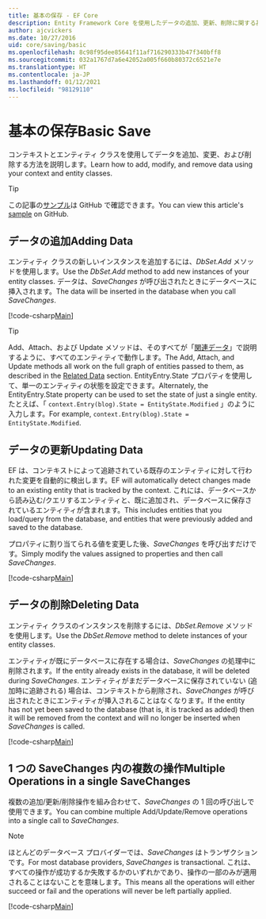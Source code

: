 ```yaml
---
title: 基本の保存 - EF Core
description: Entity Framework Core を使用したデータの追加、更新、削除に関する基本情報
author: ajcvickers
ms.date: 10/27/2016
uid: core/saving/basic
ms.openlocfilehash: 8c98f95dee85641f11af716290333b47f340bff8
ms.sourcegitcommit: 032a1767d7a6e42052a005f660b80372c6521e7e
ms.translationtype: HT
ms.contentlocale: ja-JP
ms.lasthandoff: 01/12/2021
ms.locfileid: "98129110"
---
```

# <a name="basic-save"></a><span data-ttu-id="4fbb9-103">基本の保存</span><span class="sxs-lookup"><span data-stu-id="4fbb9-103">Basic Save</span></span>

<span data-ttu-id="4fbb9-104">コンテキストとエンティティ クラスを使用してデータを追加、変更、および削除する方法を説明します。</span><span class="sxs-lookup"><span data-stu-id="4fbb9-104">Learn how to add, modify, and remove data using your context and entity classes.</span></span>

> [!TIP]
> <span data-ttu-id="4fbb9-105">この記事の[サンプル](https://github.com/dotnet/EntityFramework.Docs/tree/master/samples/core/Saving/Basics/)は GitHub で確認できます。</span><span class="sxs-lookup"><span data-stu-id="4fbb9-105">You can view this article's [sample](https://github.com/dotnet/EntityFramework.Docs/tree/master/samples/core/Saving/Basics/) on GitHub.</span></span>

## <a name="adding-data"></a><span data-ttu-id="4fbb9-106">データの追加</span><span class="sxs-lookup"><span data-stu-id="4fbb9-106">Adding Data</span></span>

<span data-ttu-id="4fbb9-107">エンティティ クラスの新しいインスタンスを追加するには、*DbSet.Add* メソッドを使用します。</span><span class="sxs-lookup"><span data-stu-id="4fbb9-107">Use the *DbSet.Add* method to add new instances of your entity classes.</span></span> <span data-ttu-id="4fbb9-108">データは、*SaveChanges* が呼び出されたときにデータベースに挿入されます。</span><span class="sxs-lookup"><span data-stu-id="4fbb9-108">The data will be inserted in the database when you call *SaveChanges*.</span></span>

[!code-csharp[Main](../../../samples/core/Saving/Basics/Sample.cs#Add)]

> [!TIP]
> <span data-ttu-id="4fbb9-109">Add、Attach、および Update メソッドは、そのすべてが「[関連データ](xref:core/saving/related-data)」で説明するように、すべてのエンティティで動作します。</span><span class="sxs-lookup"><span data-stu-id="4fbb9-109">The Add, Attach, and Update methods all work on the full graph of entities passed to them, as described in the [Related Data](xref:core/saving/related-data) section.</span></span> <span data-ttu-id="4fbb9-110">EntityEntry.State プロパティを使用して、単一のエンティティの状態を設定できます。</span><span class="sxs-lookup"><span data-stu-id="4fbb9-110">Alternately, the EntityEntry.State property can be used to set the state of just a single entity.</span></span> <span data-ttu-id="4fbb9-111">たとえば、「 `context.Entry(blog).State = EntityState.Modified` 」のように入力します。</span><span class="sxs-lookup"><span data-stu-id="4fbb9-111">For example, `context.Entry(blog).State = EntityState.Modified`.</span></span>

## <a name="updating-data"></a><span data-ttu-id="4fbb9-112">データの更新</span><span class="sxs-lookup"><span data-stu-id="4fbb9-112">Updating Data</span></span>

<span data-ttu-id="4fbb9-113">EF は、コンテキストによって追跡されている既存のエンティティに対して行われた変更を自動的に検出します。</span><span class="sxs-lookup"><span data-stu-id="4fbb9-113">EF will automatically detect changes made to an existing entity that is tracked by the context.</span></span> <span data-ttu-id="4fbb9-114">これには、データベースから読み込む/クエリするエンティティと、既に追加され、データベースに保存されているエンティティが含まれます。</span><span class="sxs-lookup"><span data-stu-id="4fbb9-114">This includes entities that you load/query from the database, and entities that were previously added and saved to the database.</span></span>

<span data-ttu-id="4fbb9-115">プロパティに割り当てられる値を変更した後、*SaveChanges* を呼び出すだけです。</span><span class="sxs-lookup"><span data-stu-id="4fbb9-115">Simply modify the values assigned to properties and then call *SaveChanges*.</span></span>

[!code-csharp[Main](../../../samples/core/Saving/Basics/Sample.cs#Update)]

## <a name="deleting-data"></a><span data-ttu-id="4fbb9-116">データの削除</span><span class="sxs-lookup"><span data-stu-id="4fbb9-116">Deleting Data</span></span>

<span data-ttu-id="4fbb9-117">エンティティ クラスのインスタンスを削除するには、*DbSet.Remove* メソッドを使用します。</span><span class="sxs-lookup"><span data-stu-id="4fbb9-117">Use the *DbSet.Remove* method to delete instances of your entity classes.</span></span>

<span data-ttu-id="4fbb9-118">エンティティが既にデータベースに存在する場合は、*SaveChanges* の処理中に削除されます。</span><span class="sxs-lookup"><span data-stu-id="4fbb9-118">If the entity already exists in the database, it will be deleted during *SaveChanges*.</span></span> <span data-ttu-id="4fbb9-119">エンティティがまだデータベースに保存されていない (追加時に追跡される) 場合は、コンテキストから削除され、*SaveChanges* が呼び出されたときにエンティティが挿入されることはなくなります。</span><span class="sxs-lookup"><span data-stu-id="4fbb9-119">If the entity has not yet been saved to the database (that is, it is tracked as added) then it will be removed from the context and will no longer be inserted when *SaveChanges* is called.</span></span>

[!code-csharp[Main](../../../samples/core/Saving/Basics/Sample.cs#Remove)]

## <a name="multiple-operations-in-a-single-savechanges"></a><span data-ttu-id="4fbb9-120">1 つの SaveChanges 内の複数の操作</span><span class="sxs-lookup"><span data-stu-id="4fbb9-120">Multiple Operations in a single SaveChanges</span></span>

<span data-ttu-id="4fbb9-121">複数の追加/更新/削除操作を組み合わせて、*SaveChanges* の 1 回の呼び出しで使用できます。</span><span class="sxs-lookup"><span data-stu-id="4fbb9-121">You can combine multiple Add/Update/Remove operations into a single call to *SaveChanges*.</span></span>

> [!NOTE]
> <span data-ttu-id="4fbb9-122">ほとんどのデータベース プロバイダーでは、*SaveChanges* はトランザクションです。</span><span class="sxs-lookup"><span data-stu-id="4fbb9-122">For most database providers, *SaveChanges* is transactional.</span></span> <span data-ttu-id="4fbb9-123">これは、すべての操作が成功するか失敗するかのいずれかであり、操作の一部のみが適用されることはないことを意味します。</span><span class="sxs-lookup"><span data-stu-id="4fbb9-123">This means  all the operations will either succeed or fail and the operations will never be left partially applied.</span></span>

[!code-csharp[Main](../../../samples/core/Saving/Basics/Sample.cs#MultipleOperations)]

